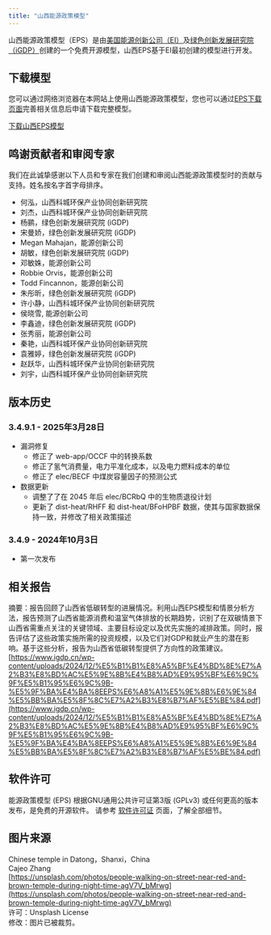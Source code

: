 ```yaml
---
title: "山西能源政策模型"
---
```


山西能源政策模型（EPS）是由[美国能源创新公司（EI）](https://energyinnovation.org/)及[绿色创新发展研究院（iGDP）](http://www.igdp.cn/)创建的一个免费开源模型，山西EPS基于EI最初创建的模型进行开发。

## 下载模型

您可以通过网络浏览器在本网站上使用山西能源政策模型，您也可以通过[EPS下载页面](../download)完善相关信息后申请下载完整模型。

<p><a href="https://wkf.ms/3vQKejZ" class="btn">下载山西EPS模型</a></p>

## 鸣谢贡献者和审阅专家
我们在此诚挚感谢以下人员和专家在我们创建和审阅山西能源政策模型时的贡献与支持。姓名按名字首字母排序。

* 何泓，山西科城环保产业协同创新研究院
* 刘杰，山西科城环保产业协同创新研究院
* 杨鹂，绿色创新发展研究院 (iGDP)
* 宋曼娇，绿色创新发展研究院 (iGDP)
* Megan Mahajan，能源创新公司
* 胡敏，绿色创新发展研究院 (iGDP)
* 邓敏姝，能源创新公司
* Robbie Orvis，能源创新公司
* Todd Fincannon，能源创新公司
* 朱彤昕，绿色创新发展研究院 (iGDP)
* 许小静，山西科城环保产业协同创新研究院
* 侯晓雪, 能源创新公司 
* 李鑫迪，绿色创新发展研究院 (iGDP)
* 张秀丽，能源创新公司
* 秦艳，山西科城环保产业协同创新研究院
* 袁雅婷，绿色创新发展研究院 (iGDP)
* 赵跃华，山西科城环保产业协同创新研究院
* 刘宇，山西科城环保产业协同创新研究院


## 版本历史

### **3.4.9.1 - 2025年3月28日**

* 漏洞修复
  * 修正了 web-app/OCCF 中的转换系数
  * 修正了氢气消费量，电力平准化成本，以及电力燃料成本的单位
  * 修正了 elec/BECF 中煤炭容量因子的预测公式
* 数据更新
  * 调整了了在 2045 年后 elec/BCRbQ 中的生物质退役计划 
  * 更新了 dist-heat/RHFF 和 dist-heat/BFoHPBF 数据，使其与国家数据保持一致，并修改了相关政策描述
  
### **3.4.9 - 2024年10月3日**

* 第一次发布

## 相关报告

摘要：报告回顾了山西省低碳转型的进展情况。利用山西EPS模型和情景分析方法，报告预测了山西省能源消费和温室气体排放的长期趋势，识别了在双碳情景下山西省需重点关注的关键领域、主要目标设定以及优先实施的减排政策。同时，报告评估了这些政策实施所需的投资规模，以及它们对GDP和就业产生的潜在影响。基于这些分析，报告为山西省低碳转型提供了方向性的政策建议。<br/>
[https://www.igdp.cn/wp-content/uploads/2024/12/%E5%B1%B1%E8%A5%BF%E4%BD%8E%E7%A2%B3%E8%BD%AC%E5%9E%8B%E4%B8%AD%E9%95%BF%E6%9C%9F%E5%B1%95%E6%9C%9B-%E5%9F%BA%E4%BA%8EEPS%E6%A8%A1%E5%9E%8B%E6%9E%84%E5%BB%BA%E5%8F%8C%E7%A2%B3%E8%B7%AF%E5%BE%84.pdf](https://www.igdp.cn/wp-content/uploads/2024/12/%E5%B1%B1%E8%A5%BF%E4%BD%8E%E7%A2%B3%E8%BD%AC%E5%9E%8B%E4%B8%AD%E9%95%BF%E6%9C%9F%E5%B1%95%E6%9C%9B-%E5%9F%BA%E4%BA%8EEPS%E6%A8%A1%E5%9E%8B%E6%9E%84%E5%BB%BA%E5%8F%8C%E7%A2%B3%E8%B7%AF%E5%BE%84.pdf)<br/>

## 软件许可

能源政策模型 (EPS) 根据GNU通用公共许可证第3版 (GPLv3) 或任何更高的版本发布，是免费的开源软件。 请参考 [软件许可证](../software-license) 页面，了解全部细节。

## 图片来源
Chinese temple in Datong，Shanxi，China<br/>
Cajeo Zhang<br/>
[https://unsplash.com/photos/people-walking-on-street-near-red-and-brown-temple-during-night-time-agV7V_bMrwg](https://unsplash.com/photos/people-walking-on-street-near-red-and-brown-temple-during-night-time-agV7V_bMrwg)<br/>
许可：Unsplash License<br/>
修改：图片已被裁剪。
